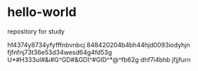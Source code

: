 # hello-world
repository for study

hf4374y8734yfyfffnbvnbcj
848420204b4bh44hjd0093iodyhjn
fjfnfnj73t36e53d34wesd64g4fd53g
U*#H333uI#&i#G^GD#&GDI^#GID^*@^fb62g
dhf7i4bhb
jfjjfurn
